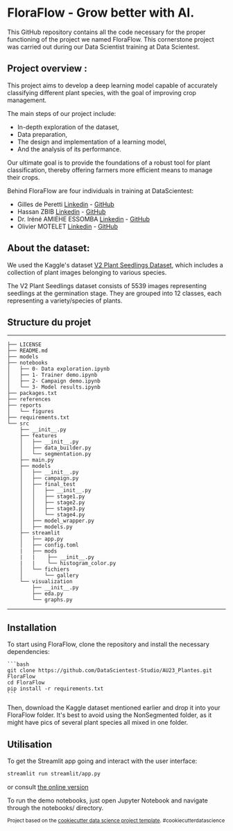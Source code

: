 # FloraFlow - Grow better with AI.

This GitHub repository contains all the code necessary for the proper functioning of the project we named FloraFlow. This cornerstone project was carried out during our Data Scientist training at Data Scientest.

## Project overview :
This project aims to develop a deep learning model capable of accurately classifying different plant species, with the goal of improving crop management.

The main steps of our project include:

- In-depth exploration of the dataset,
- Data preparation,
- The design and implementation of a learning model,
- And the analysis of its performance.

Our ultimate goal is to provide the foundations of a robust tool for plant classification, thereby offering farmers more efficient means to manage their crops.

Behind FloraFlow are four individuals in training at DataScientest:

- Gilles de Peretti [Linkedin](https://www.linkedin.com/in/gilles-de-peretti-8219425a/) - [GitHub](https://github.com/gillesdeperetti)
- Hassan ZBIB [Linkedin](https://www.linkedin.com/in/zbib-hassan/) - [GitHub](https://github.com/Haszb)
- Dr. Iréné AMIEHE ESSOMBA [Linkedin](https://www.linkedin.com/in/amiehe-essomba "Amiehe Essomba") - [GitHub](https://github.com/amiehe-essomba "Amiehe Essomba")
- Olivier MOTELET [Linkedin](#) - [GitHub](#)

## About the dataset: 

We used the Kaggle's dataset [V2 Plant Seedlings Dataset](https://www.kaggle.com/datasets/vbookshelf/v2-plant-seedlings-dataset), which includes a collection of plant images belonging to various species.

The V2 Plant Seedlings dataset consists of 5539 images representing seedlings at the germination stage. They are grouped into 12 classes, each representing a variety/species of plants.

## Structure du projet
------------

    ├── LICENSE
    ├── README.md
    ├── models
    ├── notebooks
    │   ├── 0- Data exploration.ipynb
    │   ├── 1- Trainer demo.ipynb
    │   ├── 2- Campaign demo.ipynb
    │   └── 3- Model results.ipynb
    ├── packages.txt
    ├── references
    ├── reports
    │   └── figures
    ├── requirements.txt
    └── src
        ├── __init__.py
        ├── features
        │   ├── __init__.py
        │   ├── data_builder.py
        │   └── segmentation.py
        ├── main.py
        ├── models
        │   ├── __init__.py
        │   ├── campaign.py
        │   ├── final_test
        │   │   ├── __init__.py
        │   │   ├── stage1.py
        │   │   ├── stage2.py
        │   │   ├── stage3.py
        │   │   └── stage4.py
        │   ├── model_wrapper.py
        │   ├── models.py
        ├── streamlit
        │   ├── app.py
        │   ├── config.toml
        |   ├── mods
        |   |    ├── __init__.py
        |   |    └── histogram_color.py
        │   └── fichiers
        │       └── gallery
        └── visualization
            ├── __init__.py
            ├── eda.py
            └── graphs.py

--------

## Installation

To start using FloraFlow, clone the repository and install the necessary dependencies:

    ```bash
    git clone https://github.com/DataScientest-Studio/AU23_Plantes.git FloraFlow
    cd FloraFlow
    pip install -r requirements.txt
    ```

Then, download the Kaggle dataset mentioned earlier and drop it into your FloraFlow folder. It's best to avoid using the NonSegmented folder, as it might have pics of several plant species all mixed in one folder.

## Utilisation

To get the Streamlit app going and interact with the user interface:

```bash
streamlit run streamlit/app.py 
```

or consult [the online version](#)

To run the demo notebooks, just open Jupyter Notebook and navigate through the notebooks/ directory.


<p><small>Project based on the <a target="_blank" href="https://drivendata.github.io/cookiecutter-data-science/">cookiecutter data science project template</a>. #cookiecutterdatascience</small></p>
